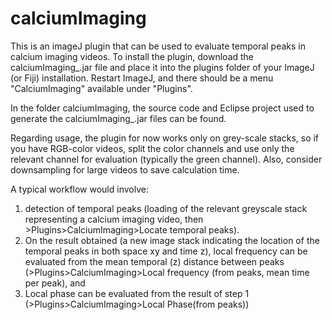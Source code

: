 # calciumImaging

This is an imageJ plugin that can be used to evaluate temporal peaks in calcium imaging videos. To install the plugin, download the 
calciumImaging_.jar file and place it into the plugins folder of your ImageJ (or Fiji) installation. Restart ImageJ, and there should be a menu "CalciumImaging" available under "Plugins".

In the folder calciumImaging, the source code and Eclipse project used to generate the calciumImaging_.jar files can be found.

Regarding usage, the plugin for now works only on grey-scale stacks, so if you have RGB-color videos, split the color channels and use only the relevant channel for evaluation (typically the green channel). Also, consider downsampling for large videos to save calculation time.

A typical workflow would involve:
1) detection of temporal peaks (loading of the relevant greyscale stack representing a calcium imaging video, then >Plugins>CalciumImaging>Locate temporal peaks). 
2) On the result obtained (a new image stack indicating the location of the temporal peaks in both space xy and time z), local frequency can be evaluated from the mean temporal (z) distance between peaks (>Plugins>CalciumImaging>Local frequency (from peaks, mean time per peak), and 
3) Local phase can be evaluated from the result of step 1 (>Plugins>CalciumImaging>Local Phase(from peaks))

